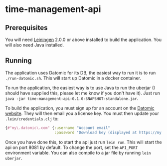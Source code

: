 # time-management-api

## Prerequisites

You will need [Leiningen][] 2.0.0 or above installed to build the application. You will also need Java installed.

[leiningen]: https://github.com/technomancy/leiningen

## Running

The application uses Datomic for its DB, the easiest way to run it is to run `./run-datomic.sh`. This will start up Datomic in a docker container.

To run the application, the easiest way is to use Java to run the uberjar (I should have supplied this, please let me know if you don't have it). 
Just run `java -jar time-management-api-0.1.0-SNAPSHOT-standalone.jar`.

To build the application, you must sign up for an account on the [Datomic website](https://my.datomic.com/account/create).
They will then email you a license key. 
You must then update your `.lein/credentials.clj` to:
```clojure
{#"my\.datomic\.com" {:username "Account email"
                      :password "Download key (displayed at https://my.datomic.com/account)"}}
```
Once you have done this, to start the api just run `lein run`. 
This will start the api on port 8081 by default. To change the port, set the `API_PORT` environment variable. 
You can also compile to a jar file by running `lein uberjar`.

